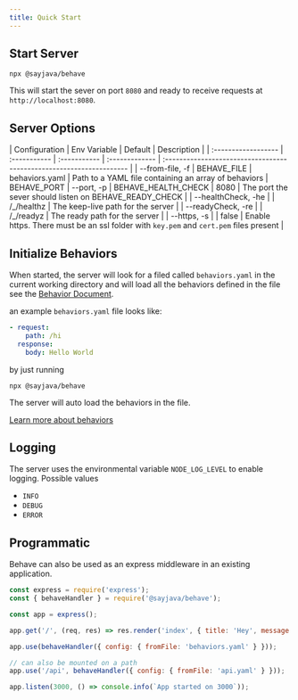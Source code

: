 ```yaml
---
title: Quick Start
---
```


## Start Server

```shell
npx @sayjava/behave
```

This will start the sever on port `8080` and ready to receive requests at `http://localhost:8080`.

## Server Options

| Configuration         | Env Variable | Default      | Description                                                          |
| :------------------   | :----------- | :----------- | :------------- | :------------------------------------------------------------------- |
| \--from-file, -f      |  BEHAVE_FILE | behaviors.yaml | Path to a YAML file containing an array of behaviors               | BEHAVE_PORT
| \--port, -p           |  BEHAVE_HEALTH_CHECK        | 8080           | The port the sever should listen on                          BEHAVE_READY_CHECK        |
| \--healthCheck, -he   |              | /\_/healthz    | The keep-live path for the server                                    |
| \--readyCheck, -re    |              | /\_/readyz     | The ready path for the server                                        |
| \--https,  -s         |              | false          | Enable https. There must be an ssl folder with `key.pem` and `cert.pem` files present                           |

## Initialize Behaviors

When started, the server will look for a filed called `behaviors.yaml` in the current working directory and will load all the behaviors defined in the file see the [Behavior Document](/guide).

an example `behaviors.yaml` file looks like:

```yaml
- request:
    path: /hi
  response:
    body: Hello World

```

by just running

```shell
npx @sayjava/behave
```

The server will auto load the behaviors in the file.

[Learn more about behaviors](/guide)

## Logging

The server uses the environmental variable `NODE_LOG_LEVEL` to enable logging. Possible values

-   `INFO`
-   `DEBUG`
-   `ERROR`

## Programmatic

Behave can also be used as an express middleware in an existing application.

```javascript
const express = require('express');
const { behaveHandler } = require('@sayjava/behave');

const app = express();

app.get('/', (req, res) => res.render('index', { title: 'Hey', message: 'Hello there!' }));

app.use(behaveHandler({ config: { fromFile: 'behaviors.yaml' } }));

// can also be mounted on a path
app.use('/api', behaveHandler({ config: { fromFile: 'api.yaml' } }));

app.listen(3000, () => console.info(`App started on 3000`));
```
